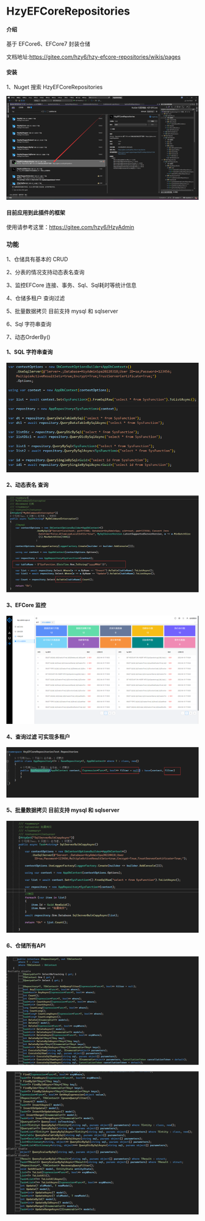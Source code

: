 # HzyEFCoreRepositories

#### 介绍
基于 EFCore6、EFCore7 封装仓储

文档地址:https://gitee.com/hzy6/hzy-efcore-repositories/wikis/pages

#### 安装
1、Nuget 搜索 HzyEFCoreRepositories

![输入图片说明](doc/image3.png)


#### 目前应用到此插件的框架

使用请参考这里：https://gitee.com/hzy6/HzyAdmin

### 功能
1、仓储具有基本的 CRUD

2、分表的情况支持动态表名查询

3、监控EFCore 连接、事务、Sql、Sql耗时等统计信息

4、仓储多租户 查询过滤

5、批量数据拷贝 目前支持 mysql 和 sqlserver

6、Sql 字符串查询

7、动态OrderBy()


#### 1、SQL 字符串查询

![输入图片说明](doc/image2.png)

#### 2、动态表名 查询

![输入图片说明](doc/%E5%8A%A8%E6%80%81%E8%A1%A8%E5%90%8D.png)

#### 3、EFCore 监控

![输入图片说明](doc/efcore%20%E7%9B%91%E6%8E%A7%E5%8F%B0.png)

#### 4、查询过滤 可实现多租户

![输入图片说明](doc/%E6%9F%A5%E8%AF%A2%E8%BF%87%E6%BB%A4.png)

#### 5、批量数据拷贝 目前支持 mysql 和 sqlserver

![输入图片说明](doc/%E6%89%B9%E9%87%8F%E6%95%B0%E6%8D%AE%E6%8B%B7%E8%B4%9D.png)

#### 6、仓储所有API

![输入图片说明](doc/image.png)

![输入图片说明](doc/image1.png)
